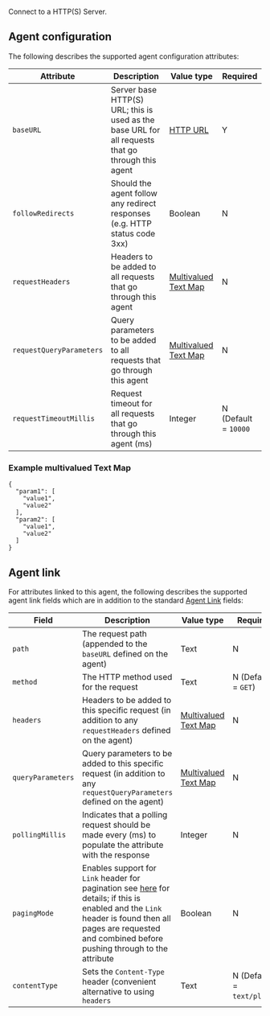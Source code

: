 Connect to a HTTP(S) Server.


## Agent configuration
The following describes the supported agent configuration attributes:

| Attribute | Description | Value type | Required |
| ------------- | ------------- | ------------- | ------------- |
| `baseURL` | Server base HTTP(S) URL; this is used as the base URL for all requests that go through this agent | [HTTP URL](https://github.com/openremote/openremote/blob/master/model/src/main/java/org/openremote/model/value/ValueType.java#L192) | Y |
| `followRedirects` | Should the agent follow any redirect responses (e.g. HTTP status code 3xx) | Boolean | N |
| `requestHeaders` | Headers to be added to all requests that go through this agent | [Multivalued Text Map](https://github.com/openremote/openremote/blob/master/model/src/main/java/org/openremote/model/value/ValueType.java#L192) | N |
| `requestQueryParameters` | Query parameters to be added to all requests that go through this agent | [Multivalued Text Map](https://github.com/openremote/openremote/blob/master/model/src/main/java/org/openremote/model/value/ValueType.java#L192) | N |
| `requestTimeoutMillis` | Request timeout for all requests that go through this agent (ms) | Integer | N (Default = `10000` |

### Example multivalued Text Map
```
{
  "param1": [
    "value1",
    "value2"
  ],
  "param2": [
    "value1",
    "value2"
  ]
}
```

## Agent link
For attributes linked to this agent, the following describes the supported agent link fields which are in addition to the standard [Agent Link](./User-Guide:-Agent-Overview#agent-links) fields:

| Field | Description | Value type | Required |
| ------------- | ------------- | ------------- | ------------- |
| `path` | The request path (appended to the `baseURL` defined on the agent) | Text | N |
| `method` | The HTTP method used for the request | Text | N (Default = `GET`) |
| `headers` | Headers to be added to this specific request (in addition to any `requestHeaders` defined on the agent) | [Multivalued Text Map](https://github.com/openremote/openremote/blob/master/model/src/main/java/org/openremote/model/value/ValueType.java#L192) | N |
| `queryParameters` | Query parameters to be added to this specific request (in addition to any `requestQueryParameters` defined on the agent) | [Multivalued Text Map](https://github.com/openremote/openremote/blob/master/model/src/main/java/org/openremote/model/value/ValueType.java#L192) | N |
| `pollingMillis` | Indicates that a polling request should be made every (ms) to populate the attribute with the response | Integer | N |
| `pagingMode` | Enables support for `Link` header for pagination see [here](https://docs.github.com/en/rest/guides/traversing-with-pagination) for details; if this is enabled and the `Link` header is found then all pages are requested and combined before pushing through to the attribute | Boolean | N |
| `contentType` | Sets the `Content-Type` header (convenient alternative to using `headers` | Text | N (Default = `text/plain`) |